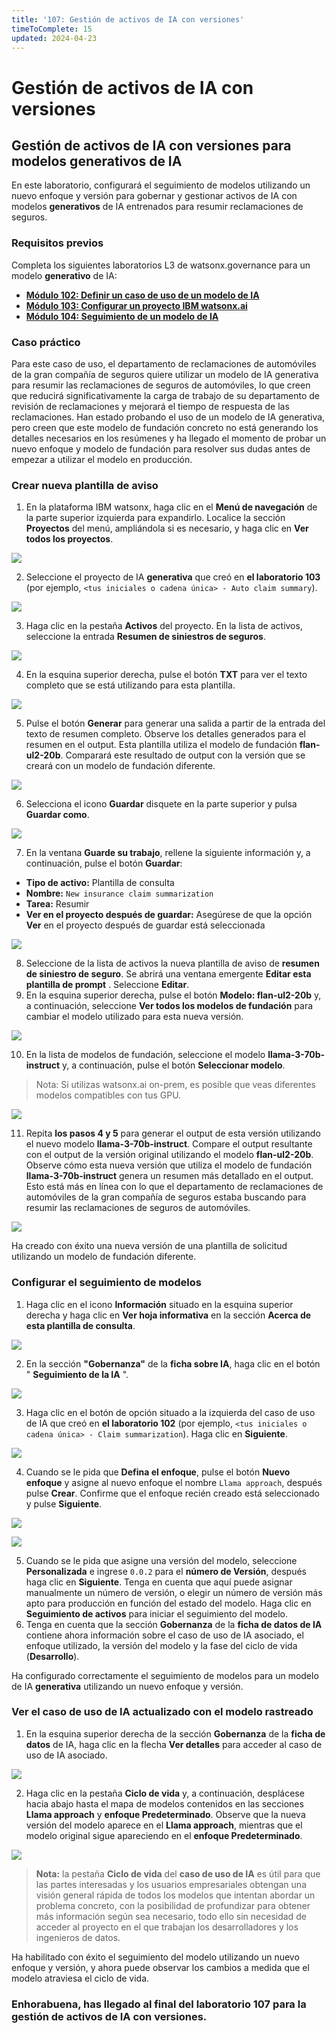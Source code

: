 ```yaml
---
title: '107: Gestión de activos de IA con versiones'
timeToComplete: 15
updated: 2024-04-23
---
```

# Gestión de activos de IA con versiones

## Gestión de activos de IA con versiones para modelos **generativos** de IA

En este laboratorio, configurará el seguimiento de modelos utilizando un nuevo enfoque y versión para gobernar y gestionar activos de IA con modelos **generativos** de IA entrenados para resumir reclamaciones de seguros.

### Requisitos previos

Completa los siguientes laboratorios L3 de watsonx.governance para un modelo **generativo** de IA:

*   **[Módulo 102: Definir un caso de uso de un modelo de IA](/watsonx/watsonxgov/102)**
*   **[Módulo 103: Configurar un proyecto IBM watsonx.ai](/watsonx/watsonxgov/103)**
*   **[Módulo 104: Seguimiento de un modelo de IA](/watsonx/watsonxgov/104)**

### Caso práctico

Para este caso de uso, el departamento de reclamaciones de automóviles de la gran compañía de seguros quiere utilizar un modelo de IA generativa para resumir las reclamaciones de seguros de automóviles, lo que creen que reducirá significativamente la carga de trabajo de su departamento de revisión de reclamaciones y mejorará el tiempo de respuesta de las reclamaciones. Han estado probando el uso de un modelo de IA generativa, pero creen que este modelo de fundación concreto no está generando los detalles necesarios en los resúmenes y ha llegado el momento de probar un nuevo enfoque y modelo de fundación para resolver sus dudas antes de empezar a utilizar el modelo en producción.

### Crear nueva plantilla de aviso

1.  En la plataforma IBM watsonx, haga clic en el **Menú de navegación** de la parte superior izquierda para expandirlo. Localice la sección **Proyectos** del menú, ampliándola si es necesario, y haga clic en **Ver todos los proyectos**.

![](./images/107/navigation-menu-projects.png)

2.  Seleccione el proyecto de IA **generativa** que creó en **el laboratorio 103** (por ejemplo, `<tus iniciales o cadena única> - Auto claim summary`).

![](./images/107/generative-project-select.png)

3.  Haga clic en la pestaña **Activos** del proyecto. En la lista de activos, seleccione la entrada **Resumen de siniestros de seguros**.

![](./images/107/select-insurace-claim-summarization.png)

4.  En la esquina superior derecha, pulse el botón **TXT** para ver el texto completo que se está utilizando para esta plantilla.

![](./images/107/view-full-prompt-text.png)

5.  Pulse el botón **Generar** para generar una salida a partir de la entrada del texto de resumen completo. Observe los detalles generados para el resumen en el output. Esta plantilla utiliza el modelo de fundación **flan-ul2-20b**. Comparará este resultado de output con la versión que se creará con un modelo de fundación diferente.

![](./images/107/flan-generate-output.png)

6.  Selecciona el icono **Guardar** disquete en la parte superior y pulsa **Guardar como**.

![](./images/107/save-prompt-template.png)

7.  En la ventana **Guarde su trabajo**, rellene la siguiente información y, a continuación, pulse el botón **Guardar**:

*   **Tipo de activo:** Plantilla de consulta
*   **Nombre:** `New insurance claim summarization`
*   **Tarea:** Resumir
*   **Ver en el proyecto después de guardar:** Asegúrese de que la opción **Ver** en el proyecto después de guardar está seleccionada

![](./images/107/save-work.png)

8.  Seleccione de la lista de activos la nueva plantilla de aviso de **resumen de siniestro de seguro**. Se abrirá una ventana emergente **Editar esta plantilla de prompt** . Seleccione **Editar**.
9.  En la esquina superior derecha, pulse el botón **Modelo: flan-ul2-20b** y, a continuación, seleccione **Ver todos los modelos de fundación** para cambiar el modelo utilizado para esta nueva versión.

![](./images/107/view-all-foundation-models.png)

10. En la lista de modelos de fundación, seleccione el modelo **llama-3-70b-instruct** y, a continuación, pulse el botón **Seleccionar modelo**.

> Nota: Si utilizas watsonx.ai on-prem, es posible que veas diferentes modelos compatibles con tus GPU.

![](./images/107/select-llama.png)

11. Repita **los pasos 4 y 5** para generar el output de esta versión utilizando el nuevo modelo **llama-3-70b-instruct**. Compare el output resultante con el output de la versión original utilizando el modelo **flan-ul2-20b**. Observe cómo esta nueva versión que utiliza el modelo de fundación **llama-3-70b-instruct** genera un resumen más detallado en el output. Esto está más en línea con lo que el departamento de reclamaciones de automóviles de la gran compañía de seguros estaba buscando para resumir las reclamaciones de seguros de automóviles.

![](./images/107/llama-generate-output.png)

Ha creado con éxito una nueva versión de una plantilla de solicitud utilizando un modelo de fundación diferente.

### Configurar el seguimiento de modelos

1.  Haga clic en el icono **Información** situado en la esquina superior derecha y haga clic en **Ver hoja informativa** en la sección **Acerca de esta plantilla de consulta**.

![](./images/107/view-ai-factsheet.png)

2.  En la sección **"Gobernanza"** de la **ficha sobre IA**, haga clic en el botón " **Seguimiento de la IA** ".

![](./images/107/generative-track-in-ai-use-case.png)

3.  Haga clic en el botón de opción situado a la izquierda del caso de uso de IA que creó en **el laboratorio 102** (por ejemplo, `<tus iniciales o cadena única> - Claim summarization`). Haga clic en **Siguiente**.

![](./images/107/select-generative-ai-use-case.png)

4.  Cuando se le pida que **Defina el enfoque**, pulse el botón **Nuevo enfoque** y asigne al nuevo enfoque el nombre `Llama approach`, después pulse **Crear**. Confirme que el enfoque recién creado está seleccionado y pulse **Siguiente**.

![](./images/107/select-new-approach.png)

![](./images/107/new-approach.png)

5.  Cuando se le pida que asigne una versión del modelo, seleccione **Personalizada** e ingrese `0.0.2` para el **número de Versión**, después haga clic en **Siguiente**. Tenga en cuenta que aquí puede asignar manualmente un número de versión, o elegir un número de versión más apto para producción en función del estado del modelo. Haga clic en **Seguimiento de activos** para iniciar el seguimiento del modelo.
6.  Tenga en cuenta que la sección **Gobernanza** de la **ficha de datos de IA** contiene ahora información sobre el caso de uso de IA asociado, el enfoque utilizado, la versión del modelo y la fase del ciclo de vida (**Desarrollo**).

Ha configurado correctamente el seguimiento de modelos para un modelo de IA **generativa** utilizando un nuevo enfoque y versión.

### Ver el caso de uso de IA actualizado con el modelo rastreado

1.  En la esquina superior derecha de la sección **Gobernanza** de la **ficha de datos** de IA, haga clic en la flecha **Ver detalles** para acceder al caso de uso de IA asociado.

![](./images/107/view-details.png)

2.  Haga clic en la pestaña **Ciclo de vida** y, a continuación, desplácese hacia abajo hasta el mapa de modelos contenidos en las secciones **Llama approach**  y **enfoque Predeterminado**. Observe que la nueva versión del modelo aparece en el **Llama approach**, mientras que el modelo original sigue apareciendo en el **enfoque Predeterminado**.

![](./images/107/generative-lifecycle-visualization.png)

> **Nota:** la pestaña **Ciclo de vida** del **caso de uso de IA** es útil para que las partes interesadas y los usuarios empresariales obtengan una visión general rápida de todos los modelos que intentan abordar un problema concreto, con la posibilidad de profundizar para obtener más información según sea necesario, todo ello sin necesidad de acceder al proyecto en el que trabajan los desarrolladores y los ingenieros de datos.

Ha habilitado con éxito el seguimiento del modelo utilizando un nuevo enfoque y versión, y ahora puede observar los cambios a medida que el modelo atraviesa el ciclo de vida.

### Enhorabuena, has llegado al final del laboratorio 107 para la gestión de activos de IA con versiones.

